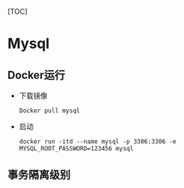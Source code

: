 [TOC]

# Mysql

## Docker运行

- 下载镜像

  `Docker pull mysql`

- 启动

  `docker run -itd --name mysql -p 3306:3306 -e MYSQL_ROOT_PASSWORD=123456 mysql`




## 事务隔离级别


